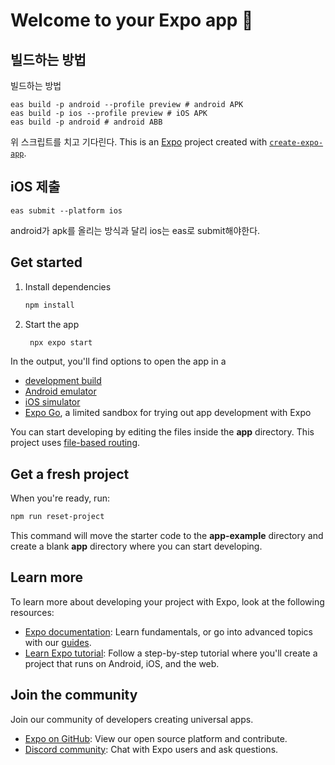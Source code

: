 # Welcome to your Expo app 👋

## 빌드하는 방법

빌드하는 방법

```shell
eas build -p android --profile preview # android APK
eas build -p ios --profile preview # iOS APK
eas build -p android # android ABB
```

위 스크립트를 치고 기다린다.
This is an [Expo](https://expo.dev) project created with [`create-expo-app`](https://www.npmjs.com/package/create-expo-app).

## iOS 제출

```shell
eas submit --platform ios
```

android가 apk를 올리는 방식과 달리 ios는 eas로 submit해야한다.

## Get started

1. Install dependencies

   ```bash
   npm install
   ```

2. Start the app

   ```bash
    npx expo start
   ```

In the output, you'll find options to open the app in a

- [development build](https://docs.expo.dev/develop/development-builds/introduction/)
- [Android emulator](https://docs.expo.dev/workflow/android-studio-emulator/)
- [iOS simulator](https://docs.expo.dev/workflow/ios-simulator/)
- [Expo Go](https://expo.dev/go), a limited sandbox for trying out app development with Expo

You can start developing by editing the files inside the **app** directory. This project uses [file-based routing](https://docs.expo.dev/router/introduction).

## Get a fresh project

When you're ready, run:

```bash
npm run reset-project
```

This command will move the starter code to the **app-example** directory and create a blank **app** directory where you can start developing.

## Learn more

To learn more about developing your project with Expo, look at the following resources:

- [Expo documentation](https://docs.expo.dev/): Learn fundamentals, or go into advanced topics with our [guides](https://docs.expo.dev/guides).
- [Learn Expo tutorial](https://docs.expo.dev/tutorial/introduction/): Follow a step-by-step tutorial where you'll create a project that runs on Android, iOS, and the web.

## Join the community

Join our community of developers creating universal apps.

- [Expo on GitHub](https://github.com/expo/expo): View our open source platform and contribute.
- [Discord community](https://chat.expo.dev): Chat with Expo users and ask questions.
